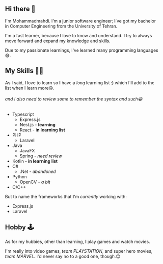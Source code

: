 ## Hi there 👋

I'm Mohammadmahdi. I'm a junior software engineer; I've got my bachelor in Computer Engineering from the University of Tehran.

I'm a fast learner, because I love to know and understand.
I try to always move forward and expand my knowledge and skills.

Due to my passionate learnings, I've learned many programming languages😅.

## My Skills 🤹‍♂️

As I said, I love to learn so I have a _long_ learning list :)
which I'll add to the list when I learn more🙃.

###### and I also need to review some to remember the syntax and such😁

- Typescript
  - Express.js
  - Nest.js - __learning__
  - React - __in learning list__
  <!-- - Electron - __in learning list__
  - React.native - __in learning list__ -->
- PHP
  - Laravel
- Java
  - JavaFX
  - Spring - _need review_
- Kotlin - __in learning list__
- C#
  - .Net - _abandoned_
- Python
  - OpenCV - _a bit_
- C/C++

But to name the frameworks that I'm _currently_ working with:

- Express.js
- Laravel

## Hobby 🕹️

As for my hubbies, other than learning, I play games and watch movies.

I'm really into video games, _team PLAYSTATION_, and super hero movies, _team MARVEL_.
I'd never say no to a good one, though.😉

<!--
**Adjective10111/Adjective10111** is a ✨ _special_ ✨ repository because its `README.md` (this file) appears on your GitHub profile.
Here are some ideas to get you started:
- 🔭 I’m currently working on ...
- 🌱 I’m currently learning ...
- 👯 I’m looking to collaborate on ...
- 🤔 I’m looking for help with ...
- 💬 Ask me about ...
- 📫 How to reach me: ...
- 😄 Pronouns: ...
- ⚡ Fun fact: ...
-->
